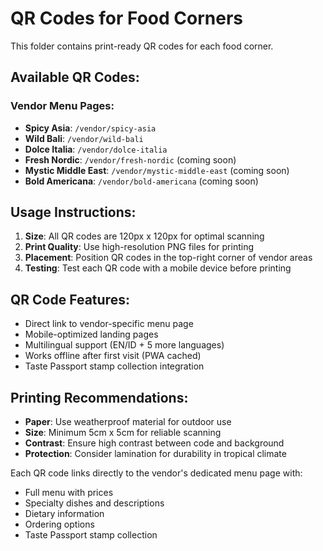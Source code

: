 # QR Codes for Food Corners

This folder contains print-ready QR codes for each food corner.

## Available QR Codes:

### Vendor Menu Pages:
- **Spicy Asia**: `/vendor/spicy-asia` 
- **Wild Bali**: `/vendor/wild-bali`
- **Dolce Italia**: `/vendor/dolce-italia`
- **Fresh Nordic**: `/vendor/fresh-nordic` (coming soon)
- **Mystic Middle East**: `/vendor/mystic-middle-east` (coming soon)
- **Bold Americana**: `/vendor/bold-americana` (coming soon)

## Usage Instructions:

1. **Size**: All QR codes are 120px x 120px for optimal scanning
2. **Print Quality**: Use high-resolution PNG files for printing
3. **Placement**: Position QR codes in the top-right corner of vendor areas
4. **Testing**: Test each QR code with a mobile device before printing

## QR Code Features:

- Direct link to vendor-specific menu page
- Mobile-optimized landing pages
- Multilingual support (EN/ID + 5 more languages)
- Works offline after first visit (PWA cached)
- Taste Passport stamp collection integration

## Printing Recommendations:

- **Paper**: Use weatherproof material for outdoor use
- **Size**: Minimum 5cm x 5cm for reliable scanning
- **Contrast**: Ensure high contrast between code and background
- **Protection**: Consider lamination for durability in tropical climate

Each QR code links directly to the vendor's dedicated menu page with:
- Full menu with prices
- Specialty dishes and descriptions
- Dietary information
- Ordering options
- Taste Passport stamp collection